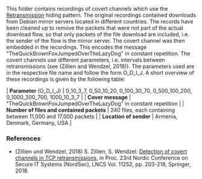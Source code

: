This folder contains recordings of covert channels which use the [Retransmission](http://ih-patterns.blogspot.com/p/p11-re-transmission-pattern.html) hiding pattern. The original recordings contained downloads from Debian mirror servers located in different countries. The records have been cleaned up to remove the packets that were not part of the actual download flow, so that only packets of the file download are included, i.e. the sender of the flow is the mirror server. The covert channel was then embedded in the recordings. This encodes the message "TheQuickBrownFoxJumpedOverTheLazyDog" in constant repetition. The covert channels use different parameters, i.e. intervals between retransmissions (see (Zillien and Wendzel, 2018)). The parameters used are in the respective file name and follow the form O_D_I_J. A short overview of these recordings is given by the following table:


| **Parameter** (O_D_I_J)        | 0_10_3_7, 0_50_10_20, 0_100_30_70, 0_500_100_200, 0_1000_300_700, 1000_10_3_7        |
| **Cover message**        | "TheQuickBrownFoxJumpedOverTheLazyDog" in constant repetition       |
| **Number of files and contained packets**        | 240 files, each containing between 11,000 and 17,000 packets       |
| **Location of sender**        | Armenia, Denmark, Germany, USA       |



### References

* (Zillien und Wendzel, 2018) S. Zillien, S. Wendzel: [Detection of covert channels in TCP retransmissions](https://link.springer.com/chapter/10.1007%2F978-3-030-03638-6_13), in Proc. 23rd Nordic Conference on Secure IT Systems (NordSec), LNCS Vol. 11252, pp. 203-218, Springer, 2018.

